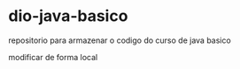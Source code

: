 # dio-java-basico
repositorio para armazenar o codigo do curso de java basico

modificar de forma local